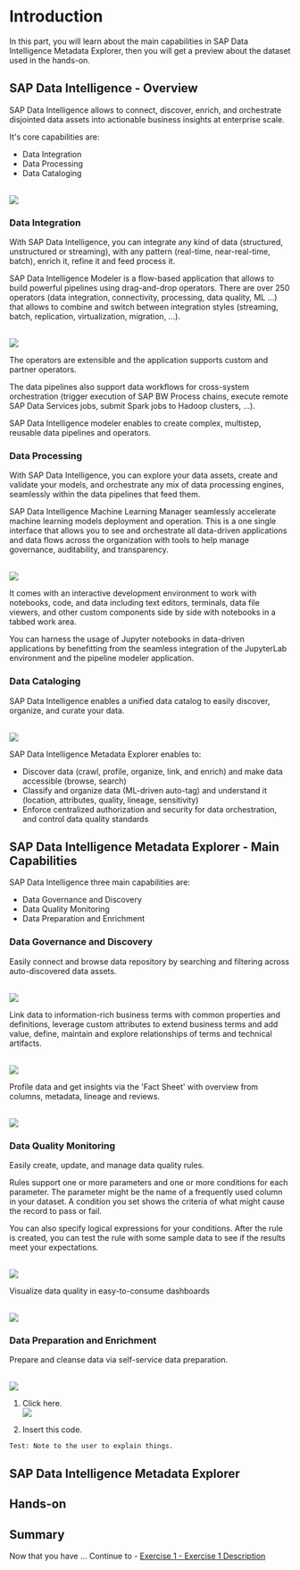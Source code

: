 # Introduction

In this part, you will learn about the main capabilities in SAP Data Intelligence Metadata Explorer, then you will get a preview about the dataset used in the hands-on.

## SAP Data Intelligence - Overview

SAP Data Intelligence allows to connect, discover, enrich, and orchestrate disjointed data assets into actionable business insights at enterprise scale.

It's core capabilities are:
* Data Integration
* Data Processing
* Data Cataloging

<br>![](/exercises/ex0/images/Ex00_DataIntelligence_01.png)

### Data Integration

With SAP Data Intelligence, you can integrate any kind of data (structured, unstructured or streaming), with any pattern (real-time, near-real-time, batch), enrich it, refine it and feed process it.

SAP Data Intelligence Modeler is a flow-based application that allows to build powerful pipelines using drag-and-drop operators.
There are over 250 operators (data integration, connectivity, processing, data quality, ML ...) that allows to combine and switch between integration styles (streaming, batch, replication, virtualization, migration, ...).

<br>![](/exercises/ex0/images/Ex00_DataIntelligence_02.png)

The operators are extensible and the application supports custom and partner operators.

The data pipelines also support data workflows for cross-system orchestration (trigger execution of SAP BW Process chains, execute remote SAP Data Services jobs, submit Spark jobs to Hadoop clusters, ...).

SAP Data Intelligence modeler enables to create complex, multistep, reusable data pipelines and operators.

### Data Processing

With SAP Data Intelligence, you can explore your data assets, create and validate your models, and orchestrate any mix of data processing engines, seamlessly within the data pipelines that feed them.

SAP Data Intelligence Machine Learning Manager seamlessly accelerate machine learning models deployment and operation. This is a one single interface that allows you to see and orchestrate all data-driven applications and data flows across the organization with tools to help manage governance, auditability, and transparency.

<br>![](/exercises/ex0/images/Ex00_DataIntelligence_03.png)

It comes with an interactive development environment to work with notebooks, code, and data including text editors, terminals, data file viewers, and other custom components side by side with notebooks in a tabbed work area.

You can harness the usage of Jupyter notebooks in data-driven applications by benefitting from the seamless integration of the JupyterLab environment and the pipeline modeler application.

### Data Cataloging

SAP Data Intelligence enables a unified data catalog to easily discover, organize, and curate your data.

<br>![](/exercises/ex0/images/Ex00_DataIntelligence_04.png)

SAP Data Intelligence Metadata Explorer enables to:
* Discover data (crawl, profile, organize, link, and enrich) and make data accessible (browse, search)
* Classify and organize data (ML-driven auto-tag) and understand it (location, attributes, quality, lineage, sensitivity)
* Enforce centralized authorization and security for data orchestration, and control data quality standards

## SAP Data Intelligence Metadata Explorer - Main Capabilities

SAP Data Intelligence three main capabilities are:
* Data Governance and Discovery
* Data Quality Monitoring
* Data Preparation and Enrichment

### Data Governance and Discovery

Easily connect and browse data repository by searching and filtering across auto-discovered data assets.

<br>![](/exercises/ex0/images/Ex00_DataIntelligence_05.png)

Link data to information-rich business terms with common properties and definitions, leverage custom attributes to extend business terms and add value, define, maintain and explore relationships of terms and technical artifacts.

<br>![](/exercises/ex0/images/Ex00_DataIntelligence_06.png)

Profile data and get insights via the 'Fact Sheet' with overview from columns, metadata, lineage and reviews. 

<br>![](/exercises/ex0/images/Ex00_DataIntelligence_07.png)

### Data Quality Monitoring

Easily create, update, and manage data quality rules.

Rules support one or more parameters and one or more conditions for each parameter. The parameter might be the name of a frequently used column in your dataset. A condition you set shows the criteria of what might cause the record to pass or fail.

You can also specify logical expressions for your conditions.
After the rule is created, you can test the rule with some sample data to see if the results meet your expectations.

<br>![](/exercises/ex0/images/Ex00_DataIntelligence_08.png)

Visualize data quality in easy-to-consume dashboards

<br>![](/exercises/ex0/images/Ex00_DataIntelligence_09.png)

### Data Preparation and Enrichment

Prepare and cleanse data via self-service data preparation.

<br>![](/exercises/ex0/images/Ex00_DataIntelligence_10.png)

1.	Click here.
<br>![](/exercises/ex0/images/00_00_0010.png)

2.	Insert this code.
```
Test: Note to the user to explain things.
```

## SAP Data Intelligence Metadata Explorer

## Hands-on

## Summary

Now that you have ... 
Continue to - [Exercise 1 - Exercise 1 Description](../ex1/README.md)
